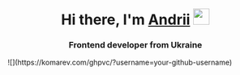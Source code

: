 <h1 align="center">Hi there, I'm <a href="https://www.linkedin.com/in/%D1%81%D0%B0%D0%BB%D0%BE%D0%BC%D0%B0%D1%82%D0%B8%D0%BD-%D0%B0%D0%BD%D0%B4%D1%80%D0%B5%D0%B9-957b82251/" target="_blank">Andrii</a> 
<img src="https://github.com/blackcater/blackcater/raw/main/images/Hi.gif" height="32"/></h1>
<h3 align="center">Frontend developer from Ukraine</h3>
![](https://komarev.com/ghpvc/?username=your-github-username)
